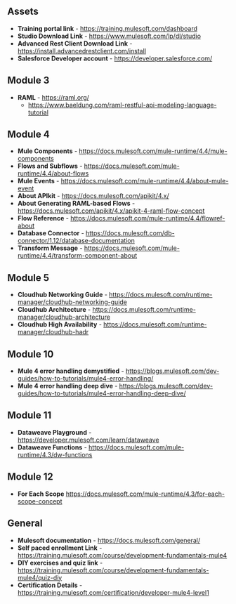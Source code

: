 ## Assets
- **Training portal link** - https://training.mulesoft.com/dashboard
- **Studio Download Link** - https://www.mulesoft.com/lp/dl/studio
- **Advanced Rest Client Download Link** - https://install.advancedrestclient.com/install
- **Salesforce Developer account** - https://developer.salesforce.com/

## Module 3
- **RAML** - https://raml.org/
  - https://www.baeldung.com/raml-restful-api-modeling-language-tutorial

## Module 4
- **Mule Components** - https://docs.mulesoft.com/mule-runtime/4.4/mule-components
- **Flows and Subflows** - https://docs.mulesoft.com/mule-runtime/4.4/about-flows
- **Mule Events** - https://docs.mulesoft.com/mule-runtime/4.4/about-mule-event
- **About APIkit** - https://docs.mulesoft.com/apikit/4.x/
- **About Generating RAML-based Flows** - https://docs.mulesoft.com/apikit/4.x/apikit-4-raml-flow-concept
- **Flow Reference** - https://docs.mulesoft.com/mule-runtime/4.4/flowref-about
- **Database Connector** - https://docs.mulesoft.com/db-connector/1.12/database-documentation
- **Transform Message** - https://docs.mulesoft.com/mule-runtime/4.4/transform-component-about

## Module 5
- **Cloudhub Networking Guide** - https://docs.mulesoft.com/runtime-manager/cloudhub-networking-guide
- **Cloudhub Architecture** - https://docs.mulesoft.com/runtime-manager/cloudhub-architecture
- **Cloudhub High Availability** - https://docs.mulesoft.com/runtime-manager/cloudhub-hadr

## Module 10
- **Mule 4 error handling demystified** - https://blogs.mulesoft.com/dev-guides/how-to-tutorials/mule4-error-handling/
- **Mule 4 error handling deep dive** - https://blogs.mulesoft.com/dev-guides/how-to-tutorials/mule4-error-handling-deep-dive/

## Module 11
- **Dataweave Playground** - https://developer.mulesoft.com/learn/dataweave
- **Dataweave Functions** - https://docs.mulesoft.com/mule-runtime/4.3/dw-functions

## Module 12
- **For Each Scope** https://docs.mulesoft.com/mule-runtime/4.3/for-each-scope-concept

## General
- **Mulesoft documentation** - https://docs.mulesoft.com/general/
- **Self paced enrollment Link** - https://training.mulesoft.com/course/development-fundamentals-mule4
- **DIY exercises and quiz link** - https://training.mulesoft.com/course/development-fundamentals-mule4/quiz-diy
- **Certification Details** - https://training.mulesoft.com/certification/developer-mule4-level1

